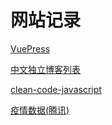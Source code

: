 # 网站记录

[VuePress](https://v2.vuepress.vuejs.org/zh/)

[中文独立博客列表](https://github.com/timqian/chinese-independent-blogs)

[clean-code-javascript](https://github.com/ryanmcdermott/clean-code-javascript)

[疫情数据(腾讯)](https://feiyan.wecity.qq.com/wuhan/dist/index.html#/?tab=shishitongbao&randId=0.13653898872564252)